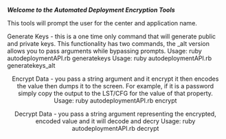 *****Welcome to the Automated Deployment Encryption Tools*****

This tools will prompt the user for the center and application name.

 Generate Keys - this is a one time only command that will generate public and private keys.
 This functionality has two commands, the _alt version allows you to pass arguments while bypassing prompts.
   Usage: ruby autodeploymentAPI.rb generatekeys
   Usage: ruby autodeploymentAPI.rb generatekeys_alt <center> <application>

 Encrypt Data - you pass a string argument and it encrypt it then encodes the value then dumps it to the screen.
 For example, if it is a password simply copy the output to the LST/CFG for the value of that property.
   Usage: ruby autodeploymentAPI.rb encrypt <stringValue>

 Decrypt Data - you pass a string argument representing the encrypted, encoded value and it will decode and decry
   Usage: ruby autodeploymentAPI.rb decrypt <stringValue>